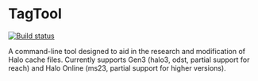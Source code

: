 # TagTool
[![Build status](https://github.com/TheGuardians/TagTool/actions/workflows/build.yml/badge.svg)](https://github.com/TheGuardians/TagTool/actions)

A command-line tool designed to aid in the research and modification of Halo cache files. Currently supports Gen3 (halo3, odst, partial support for reach) and Halo Online (ms23, partial support for higher versions).
